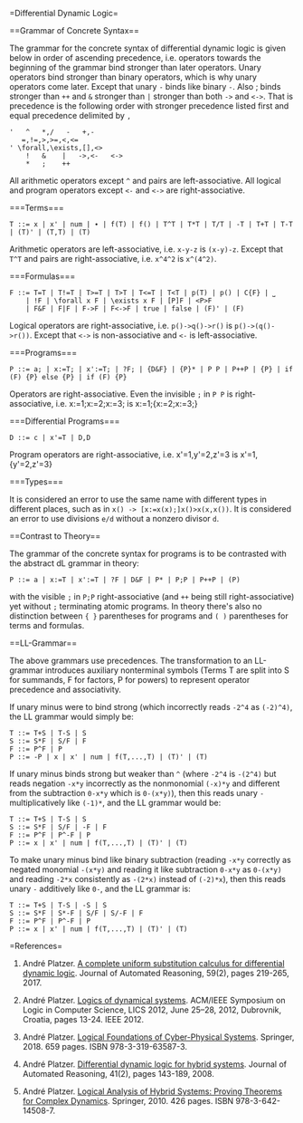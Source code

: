 ﻿=Differential Dynamic Logic=

==Grammar of Concrete Syntax==

The grammar for the concrete syntax of differential dynamic logic is given below in order of ascending precedence, i.e. operators towards the beginning of the grammar bind stronger than later operators. Unary operators bind stronger than binary operators, which is why unary operators come later. Except that unary `-` binds like binary `-`.  Also ; binds stronger than `++` and `&` stronger than `|` stronger than both `->` and `<->`. That is precedence is the following order with stronger precedence listed first and equal precedence delimited by `,`

    '   ^   *,/   -   +,-
       =,!=,>,>=,<,<=
    ' \forall,\exists,[],<>
        !   &    |   ->,<-   <->
        *   ;    ++

All arithmetic operators except `^` and pairs are left-associative.
All logical and program operators except `<-` and `<->` are right-associative.

===Terms===

    T ::= x | x' | num | ∙ | f(T) | f() | T^T | T*T | T/T | -T | T+T | T-T | (T)' | (T,T) | (T) 

Arithmetic operators are left-associative, i.e. `x-y-z` is `(x-y)-z`.
Except that `T^T` and pairs are right-associative, i.e. `x^4^2` is `x^(4^2)`.

===Formulas===

    F ::= T=T | T!=T | T>=T | T>T | T<=T | T<T | p(T) | p() | C{F} | ⎵
        | !F | \forall x F | \exists x F | [P]F | <P>F 
        | F&F | F|F | F->F | F<->F | true | false | (F)' | (F)

Logical operators are right-associative, i.e. `p()->q()->r()` is `p()->(q()->r())`.
Except that `<->` is non-associative and `<-` is left-associative.

===Programs===

    P ::= a; | x:=T; | x':=T; | ?F; | {D&F} | {P}* | P P | P++P | {P} | if (F) {P} else {P} | if (F) {P}

Operators are right-associative.
Even the invisible `;` in `P P` is right-associative, i.e. x:=1;x:=2;x:=3; is x:=1;{x:=2;x:=3;}

===Differential Programs===

    D ::= c | x'=T | D,D

Program operators are right-associative, i.e. x'=1,y'=2,z'=3 is x'=1,{y'=2,z'=3}

===Types===

It is considered an error to use the same name with different types in different places, such as in `x() -> [x:=x(x);]x()>x(x,x())`.
It is considered an error to use divisions `e/d` without a nonzero divisor `d`.


==Contrast to Theory==

The grammar of the concrete syntax for programs is to be contrasted with the abstract dL grammar in theory:

    P ::= a | x:=T | x':=T | ?F | D&F | P* | P;P | P++P | (P)

with the visible `;` in `P;P` right-associative (and `++` being still right-associative) yet without `;` terminating atomic programs. In theory there's also no distinction between `{ }` parentheses for programs and `( )` parentheses for terms and formulas.


==LL-Grammar==

The above grammars use precedences. The transformation to an LL-grammar introduces auxiliary nonterminal symbols (Terms T are split into S for summands, F for factors, P for powers) to represent operator precedence and associativity.

If unary minus were to bind strong (which incorrectly reads `-2^4` as `(-2)^4)`, the LL grammar would simply be:

    T ::= T+S | T-S | S
    S ::= S*F | S/F | F
    F ::= P^F | P
    P ::= -P | x | x' | num | f(T,...,T) | (T)' | (T)

If unary minus binds strong but weaker than `^` (where `-2^4` is `-(2^4)` but reads negation `-x*y` incorrectly as the nonmonomial `(-x)*y` and different from the subtraction `0-x*y` which is `0-(x*y)`), then this reads unary `-` multiplicatively like `(-1)*`, and the LL grammar would be:

    T ::= T+S | T-S | S
    S ::= S*F | S/F | -F | F
    F ::= P^F | P^-F | P
    P ::= x | x' | num | f(T,...,T) | (T)' | (T)

To make unary minus bind like binary subtraction (reading `-x*y` correctly as negated monomial `-(x*y)` and reading it like subtraction `0-x*y` as `0-(x*y)` and reading `-2*x` consistently as `-(2*x)` instead of `(-2)*x`), then this reads unary `-` additively like `0-`, and the LL grammar is:

    T ::= T+S | T-S | -S | S
    S ::= S*F | S*-F | S/F | S/-F | F
    F ::= P^F | P^-F | P
    P ::= x | x' | num | f(T,...,T) | (T)' | (T)

=References=

1. André Platzer.
[A complete uniform substitution calculus for differential dynamic logic](https://doi.org/10.1007/s10817-016-9385-1).
Journal of Automated Reasoning, 59(2), pages 219-265, 2017.

2. André Platzer.
[Logics of dynamical systems](https://doi.org/10.1109/LICS.2012.13).
ACM/IEEE Symposium on Logic in Computer Science, LICS 2012, June 25–28, 2012, Dubrovnik, Croatia, pages 13-24. IEEE 2012.

3. André Platzer.
[Logical Foundations of Cyber-Physical Systems](https://doi.org/10.1007/978-3-319-63588-0).
Springer, 2018. 659 pages. ISBN 978-3-319-63587-3.

4. André Platzer.
[Differential dynamic logic for hybrid systems](https://doi.org/10.1007/s10817-008-9103-8).
Journal of Automated Reasoning, 41(2), pages 143-189, 2008.

6. André Platzer.
[Logical Analysis of Hybrid Systems: Proving Theorems for Complex Dynamics](https://doi.org/10.1007/978-3-642-14509-4).
Springer, 2010. 426 pages. ISBN 978-3-642-14508-7.
